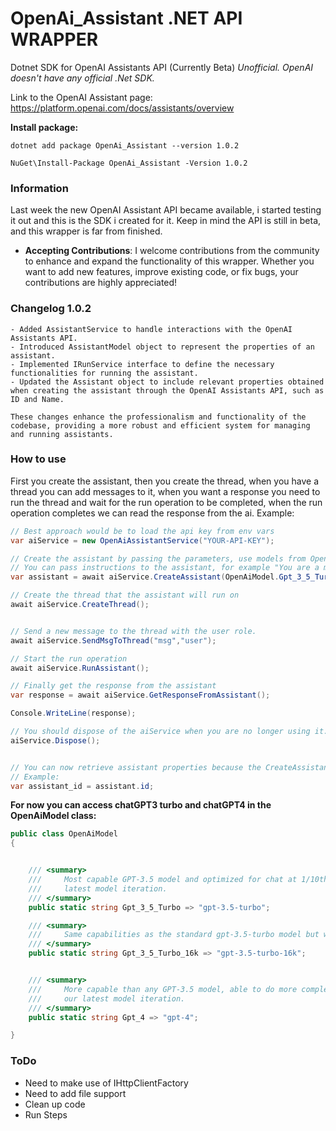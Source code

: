 # OpenAi_Assistant .NET API WRAPPER

Dotnet SDK for OpenAI Assistants API (Currently Beta)
_Unofficial._
_OpenAI doesn't have any official .Net SDK._

Link to the OpenAI Assistant page:
https://platform.openai.com/docs/assistants/overview

**Install package:**
```
dotnet add package OpenAi_Assistant --version 1.0.2
``` 

```
NuGet\Install-Package OpenAi_Assistant -Version 1.0.2
``` 

### Information
Last week the new OpenAI Assistant API became available, i started testing it out and this is the SDK i created for it. 
Keep in mind the API is still in beta, and this wrapper is far from finished.

- **Accepting Contributions**: I welcome contributions from the community to enhance and expand the functionality of this wrapper. Whether you want to add new features, improve existing code, or fix bugs, your contributions are highly appreciated!

### Changelog 1.0.2

```
- Added AssistantService to handle interactions with the OpenAI Assistants API.
- Introduced AssistantModel object to represent the properties of an assistant.
- Implemented IRunService interface to define the necessary functionalities for running the assistant.
- Updated the Assistant object to include relevant properties obtained when creating the assistant through the OpenAI Assistants API, such as ID and Name.

These changes enhance the professionalism and functionality of the codebase, providing a more robust and efficient system for managing and running assistants.
``` 

### How to use

First you create the assistant, then you create the thread, when you have a thread you can add messages to it, when you
want a response you need to run the thread and wait for the run operation to be completed, when the run operation
completes we can read the response from the ai. Example:
```c#
// Best approach would be to load the api key from env vars
var aiService = new OpenAiAssistantService("YOUR-API-KEY"); 

// Create the assistant by passing the parameters, use models from OpenAiModel.<SelectedModel>
// You can pass instructions to the assistant, for example "You are a math tutor".
var assistant = await aiService.CreateAssistant(OpenAiModel.Gpt_3_5_Turbo,"Math tutor", ToolsModel.Code_Interpreter,"You are a math tutor");

// Create the thread that the assistant will run on
await aiService.CreateThread();


// Send a new message to the thread with the user role.
await aiService.SendMsgToThread("msg","user");

// Start the run operation
await aiService.RunAssistant();

// Finally get the response from the assistant
var response = await aiService.GetResponseFromAssistant();

Console.WriteLine(response);

// You should dispose of the aiService when you are no longer using it.
aiService.Dispose();


// You can now retrieve assistant properties because the CreateAssistant method now returns the assistant object.
// Example:
var assistant_id = assistant.id;

``` 


**For now you can access chatGPT3 turbo and chatGPT4 in the OpenAiModel class:**
```c#
public class OpenAiModel
{


    /// <summary>
    ///     Most capable GPT-3.5 model and optimized for chat at 1/10th the cost of text-davinci-003. Will be updated with our
    ///     latest model iteration.
    /// </summary>
    public static string Gpt_3_5_Turbo => "gpt-3.5-turbo";

    /// <summary>
    ///     Same capabilities as the standard gpt-3.5-turbo model but with 4 times the context.
    /// </summary>
    public static string Gpt_3_5_Turbo_16k => "gpt-3.5-turbo-16k";


    /// <summary>
    ///     More capable than any GPT-3.5 model, able to do more complex tasks, and optimized for chat. Will be updated with
    ///     our latest model iteration.
    /// </summary>
    public static string Gpt_4 => "gpt-4";

}
``` 


### ToDo

- Need to make use of IHttpClientFactory
- Need to add file support
- Clean up code
- Run Steps
